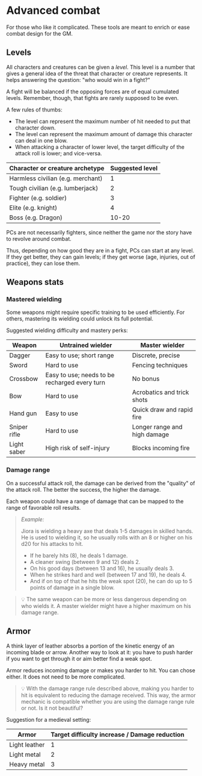 # Advanced combat

For those who like it complicated. These tools are meant to enrich or ease combat design for the GM.

## Levels

All characters and creatures can be given a *level*.
This level is a number that gives a general idea of the threat that character or creature represents.
It helps answering the question: "who would win in a fight?"

A fight will be balanced if the opposing forces are of equal cumulated levels.
Remember, though, that fights are rarely supposed to be even.

A few rules of thumbs:
- The level can represent the maximum number of hit needed to put that character down.
- The level can represent the maximum amount of damage this character can deal in one blow.
- When attacking a character of lower level, the target difficulty of the attack roll is lower; and vice-versa.

| Character or creature archetype   | Suggested level |
| --------------------------------- | --------------- |
| Harmless civilian (e.g. merchant) | 1               |
| Tough civilian (e.g. lumberjack)  | 2               |
| Fighter (e.g. soldier)            | 3               |
| Elite (e.g. knight)               | 4               |
| Boss (e.g. Dragon)                | 10-20           |

PCs are not necessarily fighters, since neither the game nor the story have to revolve around combat.

Thus, depending on how good they are in a fight, PCs can start at any level.
If they get better, they can gain levels; if they get worse (age, injuries, out of practice), they can lose them.

## Weapons stats

### Mastered wielding

Some weapons might require specific training to be used efficiently.
For others, mastering its wielding could unlock its full potential.

Suggested wielding difficulty and mastery perks:

| Weapon       | Untrained wielder                             | Master wielder               |
| ------------ | --------------------------------------------- | ---------------------------- |
| Dagger       | Easy to use; short range                      | Discrete, precise            |
| Sword        | Hard to use                                   | Fencing techniques           |
| Crossbow     | Easy to use; needs to be recharged every turn | No bonus                     |
| Bow          | Hard to use                                   | Acrobatics and trick shots   |
| Hand gun     | Easy to use                                   | Quick draw and rapid fire    |
| Sniper rifle | Hard to use                                   | Longer range and high damage |
| Light saber  | High risk of self-injury                      | Blocks incoming fire         |

### Damage range

On a successful attack roll, the damage can be derived from the "quality" of the attack roll.
The better the success, the higher the damage.

Each weapon could have a range of damage that can be mapped to the range of favorable roll results.

> _Example:_
> 
> Jiora is wielding a heavy axe that deals 1-5 damages in skilled hands.
> He is used to wielding it, so he usually rolls with an 8 or higher on his d20 for his attacks to hit.
> - If he barely hits (8), he deals 1 damage.
> - A cleaner swing (between 9 and 12) deals 2.
> - On his good days (between 13 and 16), he usually deals 3.
> - When he strikes hard and well (between 17 and 19), he deals 4.
> - And if on top of that he hits the weak spot (20), he can do up to 5 points of damage in a single blow.

> 💡 The same weapon can be more or less dangerous depending on who wields it.
> A master wielder might have a higher maximum on his damage range.

## Armor

A think layer of leather absorbs a portion of the kinetic energy of an incoming blade or arrow.
Another way to look at it: you have to push harder if you want to get through it or aim better find a weak spot.

Armor reduces incoming damage or makes you harder to hit.
You can chose either.
It does not need to be more complicated.

> 💡 With the damage range rule described above, making you harder to hit is equivalent to reducing the damage received.
> This way, the armor mechanic is compatible whether you are using the damage range rule or not.
> Is it not beautiful?

Suggestion for a medieval setting:

| Armor         | Target difficulty increase / Damage reduction |
| ------------- | --------------------------------------------- |
| Light leather | 1                                             |
| Light metal   | 2                                             |
| Heavy metal   | 3                                             |
